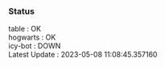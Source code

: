 ### Status


table : OK  
hogwarts : OK  
icy-bot : DOWN  
Latest Update : 2023-05-08 11:08:45.357160
